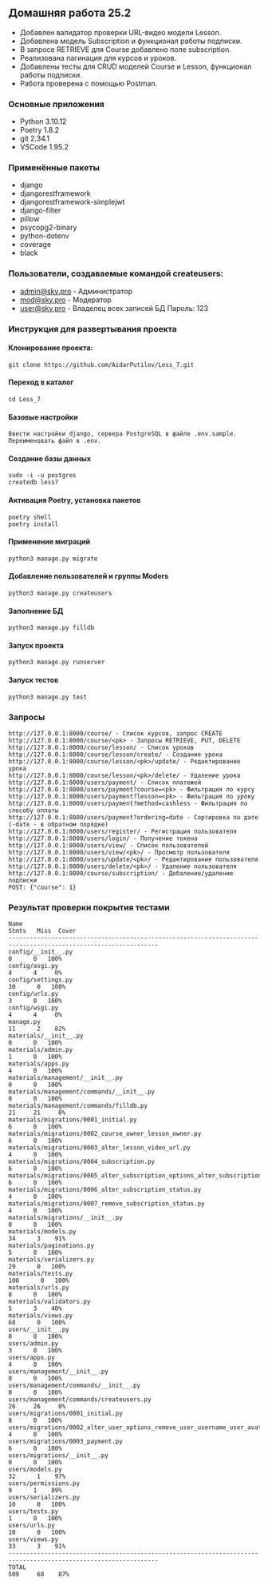 ## Домашняя работа 25.2
- Добавлен валидатор проверки URL-видео модели Lesson.
- Добавлена модель Subscription и функционал работы подписки.
- В запросе RETRIEVE для Course добавлено поле subscription.
- Реализована пагинация для курсов и уроков.
- Добавлены тесты для CRUD моделей Course и Lesson, функционал работы подписки.
- Работа проверена с помощью Postman.

### Основные приложения
- Python 3.10.12
- Poetry 1.8.2
- git 2.34.1
- VSCode 1.95.2

### Применённые пакеты
- django
- djangorestframework
- djangorestframework-simplejwt
- django-filter
- pillow
- psycopg2-binary
- python-dotenv
- coverage
- black

### Пользователи, создаваемые командой createusers:
- admin@sky.pro - Администратор
- mod@sky.pro - Модератор
- user@sky.pro - Владелец всех записей БД
Пароль: 123

### Инструкция для развертывания проекта

#### Клонирование проекта:
```
git clone https://github.com/AidarPutilov/Less_7.git
```

#### Переход в каталог
```
cd Less_7
```

#### Базовые настройки
```
Ввести настройки django, сервера PostgreSQL в файле .env.sample. Переименовать файл в .env.
```

#### Создание базы данных
```
sudo -i -u postgres
createdb less7
```

#### Активация Poetry, установка пакетов
```
poetry shell
poetry install
```

#### Применение миграций
```
python3 manage.py migrate
```

#### Добавление пользователей и группы Moders
```
python3 manage.py createusers
```

#### Заполнение БД
```
python3 manage.py filldb
```

#### Запуск проекта
```
python3 manage.py runserver
```

#### Запуск тестов
```
python3 manage.py test
```

### Запросы
```
http://127.0.0.1:8000/course/ - Список курсов, запрос CREATE
http://127.0.0.1:8000/course/<pk> - Запросы RETRIEVE, PUT, DELETE
http://127.0.0.1:8000/course/lesson/ - Список уроков
http://127.0.0.1:8000/course/lesson/create/ - Создание урока
http://127.0.0.1:8000/course/lesson/<pk>/update/ - Редактирование урока
http://127.0.0.1:8000/course/lesson/<pk>/delete/ - Удаление урока
http://127.0.0.1:8000/users/payment/ - Список платежей
http://127.0.0.1:8000/users/payment?course=<pk> - Фильтрация по курсу
http://127.0.0.1:8000/users/payment?lesson=<pk> - Фильтрация по уроку
http://127.0.0.1:8000/users/payment?method=cashless - Фильтрация по способу оплаты
http://127.0.0.1:8000/users/payment?ordering=date - Сортировка по дате (-date - в обратном порядке)
http://127.0.0.1:8000/users/register/ - Регистрация пользователя
http://127.0.0.1:8000/users/login/ - Получение токена
http://127.0.0.1:8000/users/view/ - Список пользователей
http://127.0.0.1:8000/users/view/<pk>/ - Просмотр пользователя
http://127.0.0.1:8000/users/update/<pk>/ - Редактирование пользователя
http://127.0.0.1:8000/users/delete/<pk>/ - Удаление пользователя
http://127.0.0.1:8000/course/subscription/ - Добаление/удаление подписки
POST: {"course": 1}
```
### Результат проверки покрытия тестами
```
Name                                                                                         Stmts   Miss  Cover
----------------------------------------------------------------------------------------------------------------
config/__init__.py                                                                               0      0   100%
config/asgi.py                                                                                   4      4     0%
config/settings.py                                                                              30      0   100%
config/urls.py                                                                                   3      0   100%
config/wsgi.py                                                                                   4      4     0%
manage.py                                                                                       11      2    82%
materials/__init__.py                                                                            0      0   100%
materials/admin.py                                                                               1      0   100%
materials/apps.py                                                                                4      0   100%
materials/management/__init__.py                                                                 0      0   100%
materials/management/commands/__init__.py                                                        0      0   100%
materials/management/commands/filldb.py                                                         21     21     0%
materials/migrations/0001_initial.py                                                             6      0   100%
materials/migrations/0002_course_owner_lesson_owner.py                                           6      0   100%
materials/migrations/0003_alter_lesson_video_url.py                                              4      0   100%
materials/migrations/0004_subscription.py                                                        6      0   100%
materials/migrations/0005_alter_subscription_options_alter_subscription_course_and_more.py       6      0   100%
materials/migrations/0006_alter_subscription_status.py                                           4      0   100%
materials/migrations/0007_remove_subscription_status.py                                          4      0   100%
materials/migrations/__init__.py                                                                 0      0   100%
materials/models.py                                                                             34      3    91%
materials/paginations.py                                                                         5      0   100%
materials/serializers.py                                                                        29      0   100%
materials/tests.py                                                                             100      0   100%
materials/urls.py                                                                                8      0   100%
materials/validators.py                                                                          5      3    40%
materials/views.py                                                                              68      0   100%
users/__init__.py                                                                                0      0   100%
users/admin.py                                                                                   3      0   100%
users/apps.py                                                                                    4      0   100%
users/management/__init__.py                                                                     0      0   100%
users/management/commands/__init__.py                                                            0      0   100%
users/management/commands/createusers.py                                                        26     26     0%
users/migrations/0001_initial.py                                                                 8      0   100%
users/migrations/0002_alter_user_options_remove_user_username_user_avatar_and_more.py            4      0   100%
users/migrations/0003_payment.py                                                                 6      0   100%
users/migrations/__init__.py                                                                     0      0   100%
users/models.py                                                                                 32      1    97%
users/permissions.py                                                                             9      1    89%
users/serializers.py                                                                            10      0   100%
users/tests.py                                                                                   1      0   100%
users/urls.py                                                                                   10      0   100%
users/views.py                                                                                  33      3    91%
----------------------------------------------------------------------------------------------------------------
TOTAL                                                                                          509     68    87%
```